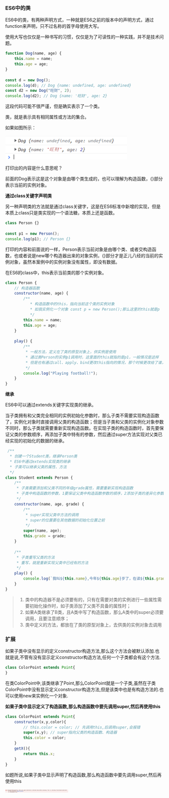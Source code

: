 ### ES6中的类

ES6中的类，有两种声明方式，一种就是ES6之前的版本中的声明方式，通过function来声明，只不过名称的首字母使用大写。

使用大写也仅仅是一种书写的习惯，仅仅是为了可读性的一种实践，并不是技术问题。

```javascript
function Dog(name, age) {
    this.name = name;
    this.age = age;
}

const d = new Dog();
console.log(d); // Dog {name: undefined, age: undefined}
const d2 = new Dog("旺财", 2);
console.log(d2); // Dog {name: '旺财', age: 2}
```

这段代码可能不很严谨，但是确实表示了一个类。

类，就是表示具有相同属性或方法的集合。

如果如图所示：

![ES中通过function定义类](./images/i1.png)

打印出的内容是什么意思呢？

前面的Dog表示这是这个对象是由哪个类生成的，也可以理解为构造函数，{}部分表示当前的实例对象。

**通过class关键字声明类**

另一种声明类的方法就是通过class关键字，这是在ES6标准中新增的实现，但是本质上class只是类实现的一个语法糖，本质上还是函数。

```javascript
class Person {}

const p1 = new Person();
console.log(p1); // Person {}
```

打印的内容和前面说的一样，Person表示当前对象是由哪个类、或者交构造函数，也或者说是new哪个构造器出来的对象实例，{}部分才是正儿八经的当前的实例对象，虽然本案例中的实例对象没有属性，即没有数据。

在ES6的class中，this表示当前类的那个实例对象。

```javascript
class Person {
    // 构造器函数
    constructor(name, age) {
        /**
           * 构造函数中的this，指向当前这个类的实例对象
           * 如我实例化一个对象 const p = new Person();那么这里的this就是p
           */
        this.name = name;
        this.age = age;
    }

    play() {
        /**
         * 一般方法，定义在了类的原型对象上，供实例是使用
         * 通过类Person的实例p1调用时，这里面的this就指的是p1，一般情况是这样
         * 但是也有通过call、apply、bind更改this指向的情况，那个时候更改给了谁，this就是谁了
         */
        console.log("Playing football!");
    }
}
```

**继承**

ES6中可以通过extends关键字实现类的继承。

当子类拥有和父类完全相同的实例初始化参数时，那么子类不需要实现构造函数了，实例化对象时直接调用父类的构造函数；但是当子类和父类的实例化对象参数不同时，那么子类就需要重新实现构造函数。在实现子类的构造函数时，首先要保证父类的参数顺序，再添加子类中特有的参数，然后通过super方法实现对父类已经实现的初始化的数据的继承。

```javascript
 /**
  * 创建一个Student类，继承Person类
  * ES6中通过extends实现类的继承
  * 子类可以继承父类的属性、方法
  */
class Student extends Person {
    /**
     * 子类需要添加和父类不同的年级grade属性，需要重新实现构造函数
     * 子类中构造函数的参数，1要保证父类中构造函数参数的顺序，2添加子类的差异化参数，3通过super关键字实现对父类构造函数中初始化参数的调用
     */
    constructor(name, age, grade) {
        /**
         * super实现父类中方法的调用
         * super的位置要在其他数据的初始化位置之前
         */
        super(name, age);
        this.grade = grade;
    }

    /**
     * 子类重写父类的方法
     * 重写，就是重新实现父类中已经有的方法
     */
    play() {
        console.log(`我叫${this.name},今年${this.age}岁了，在读${this.grade}年级！`);
    }
}
```

> 1. 类中的构造器不是必须要有的，只有在需要对类的实例进行一些属性需要初始化操作时，如子类添加了父类不具备的属性时；
> 2. 如果A类继承了B类，且A类中写了构造函数，那么A类中的super必须要调用，且要注意顺序；
> 3. 类中定义的方法，都放在了类的原型对象上，去供类的实例对象去调用

### 扩展

如果子类中没有显示的定义constructor构造方法,那么这个方法会被默认添加.也就是说,不管有没有显示定义constructor构造方法,任何一个子类都会有这个方法.

```js
class ColorPoint extends Point{
}
```
在类ColorPoint中,该类继承了Point,那么ColorPoint就是一个子类,虽然在子类ColorPoint中没有显示定义constructor构造方法,但是该类中也是有构造方法的.也可以使用new来实例化一个对象.

**如果子类中显示定义了构造函数,那么构造函数中要先调用super,然后再使用this**

```js
class ColorPoint extends Point{
    constructor(x,y,color){
        // this.color = color; // 先调用this,后调用super,会报错
        super(x,y); // super指向父类的构造函数、构造器
        this.color = color;
    }
    getX(){
        return this.x;
    }
}
```

如题所说,如果子类中显示声明了构造函数,那么构造函数中要先调用super,然后再使用this

<img src="./images/i24.png" width="200" />
